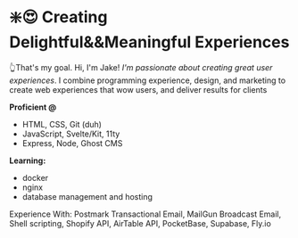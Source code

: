 # ❇️😍 Creating Delightful&&Meaningful Experiences

👆That's my goal.  Hi, I'm Jake! *I'm passionate about creating great user experiences*. I combine programming experience, design, and marketing to create web experiences that wow users, and deliver results for clients

**Proficient @**
- HTML, CSS, Git (duh)
- JavaScript, Svelte/Kit, 11ty
- Express, Node, Ghost CMS

**Learning:**
- docker
- nginx
- database management and hosting

Experience With: Postmark Transactional Email, MailGun Broadcast Email, Shell scripting, Shopify API, AirTable API, PocketBase, Supabase, Fly.io
